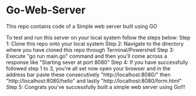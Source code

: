 # Go-Web-Server
This repo contains code of a Simple web server built using GO

To test and run this server on your local system follow the steps below:
Step 1: Clone this repo onto your local system
Step 2: Navigate to the directory where you have cloned this repo through Terminal/Powershell
Step 3: Execute "go run main.go" command and then you'll come across a response like "Starting sever at port 8080"
Step 4: If you have successfully followed step 1 to 3, you're all set now open your browser and in the address bar paste
these consecutively "http://localhost:8080/" then "http://localhost:8080/hello" and lastly "http://localhost:8080/form.html"
Step 5: Congrats you've successfully built a simple web server using Go!!!
